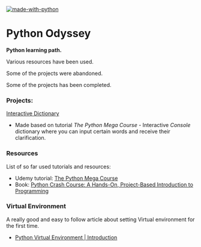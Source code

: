 [![made-with-python](https://img.shields.io/badge/Made%20with-Python-1f425f.svg)](https://www.python.org/)

# Python Odyssey

**Python learning path.**


Various resources have been used.

Some of the projects were abandoned.

Some of the projects has been completed.


### Projects:
[Interactive Dictionary](https://github.com/matijasain/PythonOdyssey/tree/master/InteractiveDictionary)
* Made based on tutorial *The Python Mega Course* - Interactive *Console* dictionary where you can input certain words and receive their clarification.



### Resources

List of so far used tutorials and resources:
* Udemy tutorial: [The Python Mega Course](https://www.udemy.com/the-python-mega-course/)
* Book: [Python Crash Course: A Hands-On, Project-Based Introduction to Programming](https://www.amazon.com/Python-Crash-Course-Hands-Project-Based/dp/1593276036)


### Virtual Environment

A really good and easy to follow article about setting Virtual environment for the first time. 
* [Python Virtual Environment | Introduction](https://www.geeksforgeeks.org/python-virtual-environment/)
